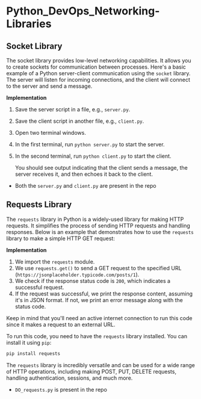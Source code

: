 # Python_DevOps_Networking-Libraries

## Socket Library

The socket library provides low-level networking capabilities. It allows you to create sockets for communication between processes. Here's a basic example of a Python server-client communication using the `socket` library. The server will listen for incoming connections, and the client will connect to the server and send a message.

**Implementation**

1. Save the server script in a file, e.g., `server.py`.
2. Save the client script in another file, e.g., `client.py`.
3. Open two terminal windows.
4. In the first terminal, run `python server.py` to start the server.
5. In the second terminal, run `python client.py` to start the client.

    You should see output indicating that the client sends a message, the server receives it, and then echoes it back to the client.

- Both the `server.py` and `client.py` are present in the repo 


##  Requests Library

The `requests` library in Python is a widely-used library for making HTTP requests. It simplifies the process of sending HTTP requests and handling responses. Below is an example that demonstrates how to use the `requests` library to make a simple HTTP GET request:

**Implementation**

1. We import the `requests` module.
2. We use `requests.get()` to send a GET request to the specified URL (`https://jsonplaceholder.typicode.com/posts/1`).
3. We check if the response status code is `200`, which indicates a successful request.
4. If the request was successful, we print the response content, assuming it's in JSON format. If not, we print an error message along with the status code.

Keep in mind that you'll need an active internet connection to run this code since it makes a request to an external URL.

To run this code, you need to have the `requests` library installed. You can install it using `pip`:

```bash
pip install requests
```

The `requests` library is incredibly versatile and can be used for a wide range of HTTP operations, including making POST, PUT, DELETE requests, handling authentication, sessions, and much more.

- `DO_requests.py` is present in the repo
